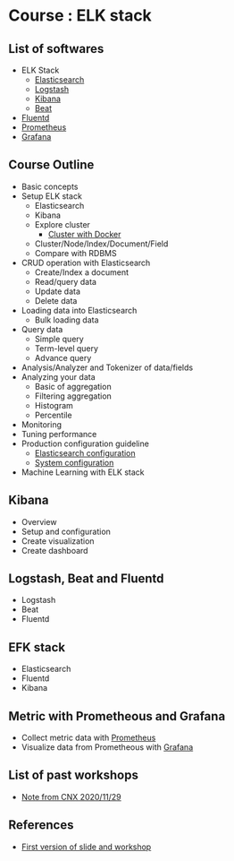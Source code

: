 # Course : ELK stack

## List of softwares
  * ELK Stack
    * [Elasticsearch](https://www.elastic.co/products/elasticsearch)
    * [Logstash](https://www.elastic.co/products/logstash)
    * [Kibana](https://www.elastic.co/products/kibana)
    * [Beat](https://www.elastic.co/products/beats)
  * [Fluentd](https://www.fluentd.org/)
  * [Prometheus](https://prometheus.io/)
  * [Grafana](https://grafana.com/)

## Course Outline
* Basic concepts
* Setup ELK stack
  * Elasticsearch
  * Kibana
  * Explore cluster
    * [Cluster with Docker](https://github.com/up1/course_elk/tree/master/workshop/09-cluster/docker)
  * Cluster/Node/Index/Document/Field
  * Compare with RDBMS
* CRUD operation with Elasticsearch
  * Create/Index a document
  * Read/query data 
  * Update data
  * Delete data 
* Loading data into Elasticsearch
  * Bulk loading data
* Query data
  * Simple query
  * Term-level query
  * Advance query
* Analysis/Analyzer and Tokenizer of data/fields
* Analyzing your data
  * Basic of aggregation
  * Filtering aggregation
  * Histogram
  * Percentile
* Monitoring
* Tuning performance
* Production configuration guideline
  * [Elasticsearch configuration](https://www.elastic.co/guide/en/elasticsearch/reference/current/important-settings.html)
  * [System configuration](https://www.elastic.co/guide/en/elasticsearch/reference/current/system-config.html)
* Machine Learning with ELK stack
  
  
## Kibana
* Overview
* Setup and configuration
* Create visualization
* Create dashboard

## Logstash, Beat and Fluentd
* Logstash
* Beat
* Fluentd

## EFK stack
* Elasticsearch
* Fluentd
* Kibana

## Metric with Prometheous and Grafana
* Collect metric data with [Prometheus](https://prometheus.io/)
* Visualize data from Prometheous with [Grafana](https://grafana.com/)

## List of past workshops
* [Note from CNX 2020/11/29](https://github.com/up1/note-elk-20201129)

## References
* [First version of slide and workshop](https://github.com/up1/elasticsearch_workshop)
